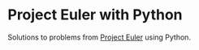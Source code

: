 # Project Euler with Python

Solutions to problems from [Project Euler](https://projecteuler.net/about) using Python.
